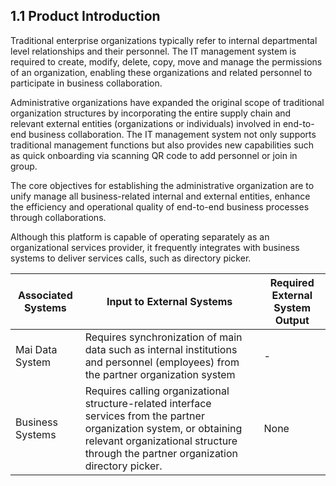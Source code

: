  ## 1.1 Product Introduction

Traditional enterprise organizations typically refer to internal departmental level relationships and their personnel. The IT management system is required to create, modify, delete, copy, move and manage the permissions of an organization, enabling these organizations and related personnel to participate in business collaboration.

Administrative organizations have expanded the original scope of traditional organization structures by incorporating the entire supply chain and relevant external entities (organizations or individuals) involved in end-to-end business collaboration. The IT management system not only supports traditional management functions but also provides new capabilities such as quick onboarding via scanning QR code to add personnel or join in group.

The core objectives for establishing the administrative organization are to unify manage all business-related internal and external entities, enhance the efficiency and operational quality of end-to-end business processes through collaborations.

Although this platform is capable of operating separately as an organizational services provider, it frequently integrates with business systems to deliver services calls, such as directory picker.

| Associated Systems | Input to External Systems | Required External System Output |
|-------------------|---------------------------|--------------------------------|
| Mai Data System | Requires synchronization of main data such as internal institutions and personnel (employees) from the partner organization system | - |
| Business Systems | Requires calling organizational structure-related interface services from the partner organization system, or obtaining relevant organizational structure through the partner organization directory picker. | None |

